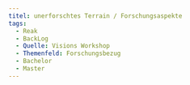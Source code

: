```yaml
---
titel: unerforschtes Terrain / Forschungsaspekte
tags:
  - Reak
  - BackLog
  - Quelle: Visions Workshop
  - Themenfeld: Forschungsbezug
  - Bachelor
  - Master
---
```

